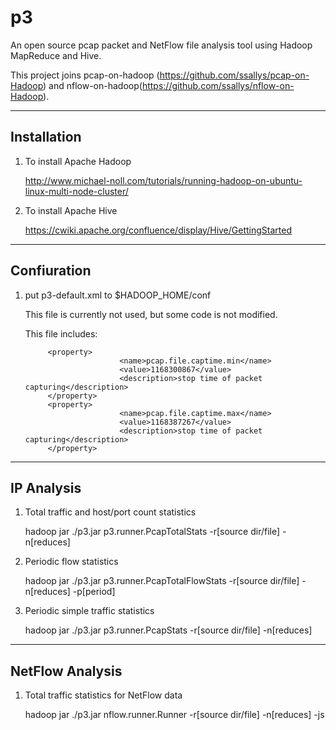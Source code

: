 p3
==

An open source pcap packet and NetFlow file analysis tool using Hadoop MapReduce and Hive.

This project joins pcap-on-hadoop (https://github.com/ssallys/pcap-on-Hadoop) 
 and nflow-on-hadoop(https://github.com/ssallys/nflow-on-Hadoop).

---------------
Installation
---------------

1. To install Apache Hadoop

   http://www.michael-noll.com/tutorials/running-hadoop-on-ubuntu-linux-multi-node-cluster/

2. To install Apache Hive

   https://cwiki.apache.org/confluence/display/Hive/GettingStarted

---------------
Confiuration
---------------

1. put p3-default.xml to $HADOOP_HOME/conf

   This file is currently not used, but some code is not modified.

   This file includes:

            <property>
                            <name>pcap.file.captime.min</name>
                            <value>1168300867</value>
                            <description>stop time of packet capturing</description>
            </property>
            <property>
                            <name>pcap.file.captime.max</name>
                            <value>1168387267</value>
                            <description>stop time of packet capturing</description>
            </property>

------------
IP Analysis
------------

1. Total traffic and host/port count statistics

   hadoop jar ./p3.jar p3.runner.PcapTotalStats -r[source dir/file] -n[reduces]

2. Periodic flow statistics

   hadoop jar ./p3.jar p3.runner.PcapTotalFlowStats -r[source dir/file] -n[reduces] -p[period]

3. Periodic simple traffic statistics

   hadoop jar ./p3.jar p3.runner.PcapStats -r[source dir/file] -n[reduces]
   
------------
NetFlow Analysis
------------

1. Total traffic statistics for NetFlow data

   hadoop jar ./p3.jar nflow.runner.Runner -r[source dir/file] -n[reduces] -js
   